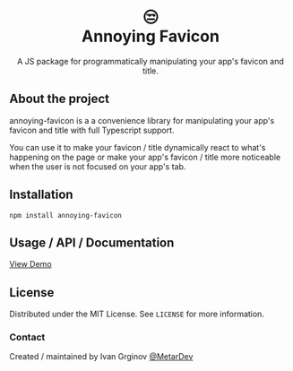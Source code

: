 
<h1 align="center">
	😒</br>
	Annoying Favicon
	</h1>
<p align="center">
A JS package for programmatically manipulating your app's favicon and title.
</p>

## About the project

annoying-favicon is a a convenience library for manipulating your app's favicon and title with full Typescript support.

You can use it to make your favicon / title dynamically react to what's happening on the page or make your app's favicon / title more noticeable when the user is not focused on your app's tab.

## Installation

```
npm install annoying-favicon
```

## Usage / API / Documentation

[View Demo](https://annoyingfavicon.com)

## License

Distributed under the MIT License. See `LICENSE` for more information.

### Contact

Created / maintained by Ivan Grginov [@MetarDev](https://twitter.com/MetarDev)

